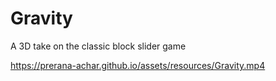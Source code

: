 # Gravity
A 3D take on the classic block slider game


https://prerana-achar.github.io/assets/resources/Gravity.mp4

